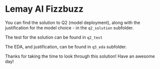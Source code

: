 # Lemay AI Fizzbuzz

You can find the solution to Q2 (model deployment), along with the justification for the model choice - in the `q2_solution` subfolder. 

The test for the solution can be found in `q2_test`

The EDA, and justification, can be found in `q3_eda` subfolder.

Thanks for taking the time to look through this solution! Have an awesome day!
